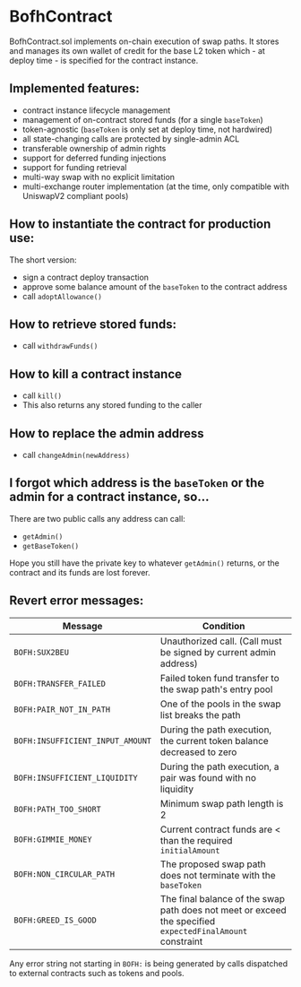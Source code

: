 # BofhContract

BofhContract.sol implements on-chain execution of swap paths. It stores and manages its own wallet of credit for 
the base L2 token which - at deploy time - is specified for the contract instance.

## Implemented features:

- contract instance lifecycle management
- management of on-contract stored funds (for a single `baseToken`)
- token-agnostic (`baseToken` is only set at deploy time, not hardwired) 
- all state-changing calls are protected by single-admin ACL 
- transferable ownership of admin rights
- support for deferred funding injections
- support for funding retrieval
- multi-way swap with no explicit limitation
- multi-exchange router implementation (at the time, only compatible with UniswapV2 compliant pools)

## How to instantiate the contract for production use:

The short version:

- sign a contract deploy transaction
- approve some balance amount of the `baseToken` to the contract address
- call `adoptAllowance()`

## How to retrieve stored funds:

- call `withdrawFunds()`

## How to kill a contract instance

- call `kill()`
- This also returns any stored funding to the caller

## How to replace the admin address

- call `changeAdmin(newAddress)`

## I forgot which address is the `baseToken` or the admin for a contract instance, so...

There are two public calls any address can call:

- `getAdmin()`
- `getBaseToken()`

Hope you still have the private key to whatever `getAdmin()` returns, or the contract and its funds are lost forever.


## Revert error messages:

| Message | Condition 	|
|---	  |---	        |
| `BOFH:SUX2BEU` 	                | Unauthorized call. (Call must be signed by current admin address)	|
| `BOFH:TRANSFER_FAILED` 	        | Failed token fund transfer to the swap path's entry pool	|
| `BOFH:PAIR_NOT_IN_PATH` 	        | One of the pools in the swap list breaks the path 	|
| `BOFH:INSUFFICIENT_INPUT_AMOUNT` 	| During the path execution, the current token balance decreased to zero 	|
| `BOFH:INSUFFICIENT_LIQUIDITY`	    | During the path execution, a pair was found with no liquidity 	|
| `BOFH:PATH_TOO_SHORT` 	        | Minimum swap path length is 2	|
| `BOFH:GIMMIE_MONEY`	            | Current contract funds are < than the required `initialAmount` 	|
| `BOFH:NON_CIRCULAR_PATH` 	        | The proposed swap path does not terminate with the `baseToken` 	|
| `BOFH:GREED_IS_GOOD` 	            | The final balance of the swap path does not meet or exceed the specified `expectedFinalAmount` constraint 	|
 
Any error string not starting in `BOFH:` is being generated by calls dispatched to external contracts such as tokens and pools.
